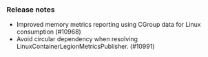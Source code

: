 ### Release notes

<!-- Please add your release notes in the following format:
- My change description (#PR)
-->
- Improved memory metrics reporting using CGroup data for Linux consumption (#10968)
- Avoid circular dependency when resolving LinuxContainerLegionMetricsPublisher. (#10991)
